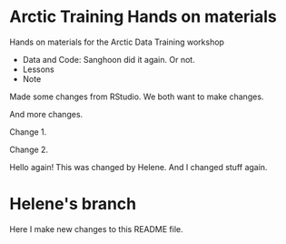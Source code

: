 # Arctic Training Hands on materials
Hands on materials for the Arctic Data Training workshop

* Data and Code: Sanghoon did it again. Or not.
* Lessons
* Note

Made some changes from RStudio. We both want to make changes.

And more changes.

Change 1.

Change 2.

Hello again! This was changed by Helene. And I changed stuff again.

# Helene's branch

Here I make new changes to this README file.
